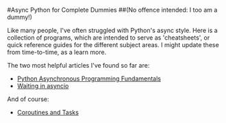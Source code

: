 #Async Python for Complete Dummies
##(No offence intended: I too am a dummy!)

Like many people, I've often struggled with Python's async style. Here is
a collection of programs, which are intended to serve as 'cheatsheets', or quick reference guides
for the different subject areas.
I might update these from time-to-time, as a learn more. 

The two most helpful articles I've found so far are: 

- [Python Asynchronous Programming Fundamentals](https://jwodder.github.io/kbits/posts/pyasync-fundam/)
- [Waiting in asyncio](https://hynek.me/articles/waiting-in-asyncio/)

And of course: 

 - [Coroutines and Tasks](https://docs.python.org/3/library/asyncio-task.html)


